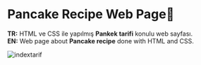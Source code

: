 # Pancake Recipe Web Page🙌
<b>TR:</b> HTML ve CSS ile yapılmış <b>Pankek tarifi</b> konulu web sayfası.<br>
<b>EN:</b> Web page about <b>Pancake recipe</b> done with HTML and CSS.<br>

![indextarif](https://user-images.githubusercontent.com/109991448/200273330-c78ec8d2-0eee-49e4-a779-a8b860a13f71.jpg)

